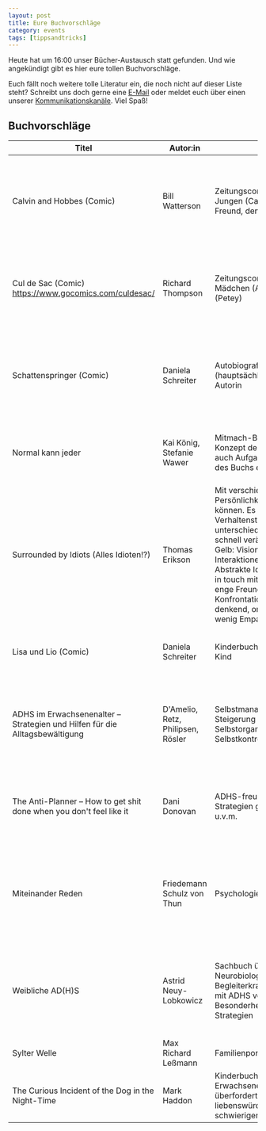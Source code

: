 ```yaml
---
layout: post
title: Eure Buchvorschläge
category: events
tags: [tippsandtricks]
---
```


Heute hat um 16:00 unser Bücher-Austausch statt gefunden. Und wie angekündigt gibt es hier eure tollen Buchvorschläge.

Euch fällt noch weitere tolle Literatur ein, die noch nicht auf dieser Liste steht? Schreibt uns doch gerne eine [E-Mail](mailto:contact@perpetuum-mobile.space) oder meldet euch über einen unserer [Kommunikationskanäle](/mitmachen/#kommunikation). Viel Spaß!

## Buchvorschläge

| Titel | Autor:in | Inhalt | Neurodivergenz | Warum lesen? |
| --- | --- | --- | --- | --- |
| Calvin and Hobbes (Comic) | Bill Watterson | Zeitungscomic über einen kleinen Jungen (Calvin) und seinen besten Freund, den Tiger Hobbes | Calvin als fantasievolles ADHS-Kind. ADHS wird aber nicht direkt thematisiert. Er ist in seiner Art von seinem Umfeld missverstanden. Es werden dabei sowohl die Schwierigkeiten von ADHS als auch z.B. die schöne, lebhafte Fantasie gezeigt | Sehr abwechslungsreich und phantasievoll. In vielen Punkten auch philosophisch, es werden verschiedene Themen relativ ernst behandelt (in unterhaltsamer Erzählung) |
| Cul de Sac (Comic) https://www.gocomics.com/culdesac/| Richard Thompson | Zeitungscomic über ein kleines Mädchen (Alice) und ihren Bruder (Petey) | Die beiden Hauptfiguren sind ungenannt sehr neurodivergent konnotiert. Vorschulkind Alice zeigt viele ADHS-Symptome, ihr Bruder viele Autismus-Symptome | Liebevoll illustrierte, lebendige und quirky Charaktere, die ihre ganz eigenen Wege finden, mit ihrer Welt und ihren Mitmenschen zurechtzukommen - oder auch nicht |
| Schattenspringer (Comic) | Daniela Schreiter | Autobiografisch über Leben (hauptsächlich Kindheit) der Autorin | Die Autorin ist diagnostiziert Autistin. Sie spricht über ihre abweichende Wahrnehmung, beschreibt die Reaktionen der Menschen um sie herum und ihre Erfahrungen als Kind und als Erwachsene. Es wird auch allgemein über Autismus gesprochen |  |
| Normal kann jeder | Kai König, Stefanie Wawer | Mitmach-Buch, reflektiert über Konzept der Normalität. Enthält auch Aufgaben, die man außerhalb des Buchs erfüllen kann. | "Anders sein" an sich selbst akzeptieren. Das Buch motiviert zum nicht-hineinpassen. Hilft dabei, aus dem Alltag auszubrechen.  | Empfehlenswert für alle, die sich von Normativität verschiedenster Arten eingeengt fühlen und mal im Kleinen dagegen rebellieren wollen (auf eigene Gefahr!) |
| Surrounded by Idiots (Alles Idioten!?) | Thomas Erikson | Mit verschiedenen Persönlichkeitstypen umgehen können. Es werden vier Verhaltenstypen (als Farben) unterschieden. Rot: Kompetitiv, schnell verärgerbar, extravertiert. Gelb: Visionär, extravertiert, auf Interaktionen aus, suchen neue Abstrakte Ideen. Grün: Introvertiert, in touch mit eigenen Emotionen, auf enge Freunde bedacht. Vermeiden Konfrontationen. Blau: Logisch denkend, ordungs-/Detailorientiert, wenig Empathie | Vorschläge für verschiedene soziale Interaktionen mit verschiedenen Menschen | Hilft Eigenschaften von Kommuikationspartner:innen zu verstehen, um die Kommunikation an sie anpassen zu können |
| Lisa und Lio (Comic)| Daniela Schreiter | Kinderbuch über ein autistisches Kind | Lisa ist autistisch, Schwierigkeiten nach einem Umzug. Verschiedene Aspekte von Autismus werden beschrieben | Autismus wird kinderfreundlich erklärt |
| ADHS im Erwachsenenalter – Strategien und Hilfen für die Alltagsbewältigung | D'Amelio, Retz, Philipsen, Rösler | Selbstmanagement-Strategien zur Steigerung von Aufmerksamkeit, Selbstorganisation und Selbstkontrolle/Selbstbeherrschung | Übersichtlicher ADHS-Ratgeber nach dem Schema "Woran erkenne ich Symptom X" – und "Was kann ich tun", aufgeschlüsselt in typische Probleme und entsprechende Lösungsstrategien mit vielen praktischen Übungen und Arbeitsblättern | Gut für Selbstreflektion und wie eine Art Verhaltenstherapie zum Selbermachen – erfordert allerdings etwas Disziplin, dranzubleiben |
| The Anti-Planner – How to get shit done when you don't feel like it | Dani Donovan | ADHS-freundliche Sammlung von Strategien gegen Prokrastination u.v.m. | Notfallplan für Tage an denen man feststeckt, überwältigt, unmotiviert, unorganisiert und/oder entmutigt ist (von einer ADHSlerin geschrieben – sie weiß also, wovon sie spricht) | Das Buch ist ansprechend aufbereitet, abwechslungsreich, einfallsreich und es ist sicher für alle mindestens eine Strategie dabei, die wirklich hilft |
| Miteinander Reden | Friedemann Schulz von Thun | Psychologie der Kommunikation | Kommunikationspsychologie-Klassiker, bekannt für die "vier Ohren einer Nachricht" – hilfreich für Menschen, die oft missverstanden werden, wenn sie z.B. auf der Sachebene sprechen und auf Beziehungsebene gehört werden | Immer wieder hilfreich zu vergegenwärtigen, dass zu Kommunikation mindestens zwei Leute gehören, die oft auf verschiedenen Ebenen kommunizieren. Hilft auch dabei, Missverständnisse nicht persönlich zu nehmen und sie vielleicht sogar zu lösen. |
| Weibliche AD(H)S | Astrid Neuy-Lobkowicz | Sachbuch über u.a. die Neurobiologie der ADHS, Begleiterkrankungen und anderen mit ADHS verknüpften Problemen, Besonderheiten bei Frauen, sowie Strategien | Autorin ist selbst ADHS-Betroffene, Mutter von ADHS-Kindern und Fachärztin (Psychotherapie & Psychosomatik) – Die verschiedenen Ebenen des "Expertin-Seins" bringt sie einfühlsam an ADHS-Newbies und Interessierte | Solide Basis, um sich dem Thema "weibliche ADHS" zu nähern, logischer Aufbau |
| Sylter Welle | Max Richard Leßmann | Familienportrait | relatable, auch wenn nicht konkret zum Thema Neurodivergenz | witzig und berührend |
| The Curious Incident of the Dog in the Night-Time | Mark Haddon | Kinderbuch (das aber auch viele Erwachsene mögen), über ein überfordertes, aber liebenswürdiges Kind mit schwieriger Familie | in vieler Hinsicht neurospicy-coded | sehr knuffig, liest sich schnell weg |
